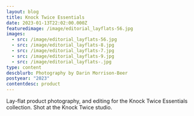 ```yaml
---
layout: blog
title: Knock Twice Essentials
date: 2023-01-13T22:02:00.000Z
featuredimage: /image/editorial_layflats-56.jpg
images:
  - src: /image/editorial_layflats-56.jpg
  - src: /image/editorial_layflats-8.jpg
  - src: /image/editorial_layflats-7.jpg
  - src: /image/editorial_layflats-9.jpg
  - src: /image/editorial_layflats-.jpg
type: content
descblurb: Photography by Darin Morrison-Beer
postyear: "2023"
contentdesc: product
---
```

Lay-flat product photography, and editing for the Knock Twice Essentials collection. Shot at the Knock Twice studio.
